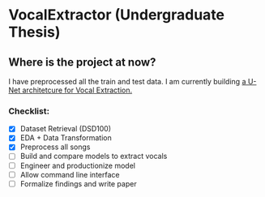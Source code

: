 # VocalExtractor (Undergraduate Thesis)

## Where is the project at now?
I have preprocessed all the train and test data. I am currently building [a U-Net architetcure for Vocal Extraction.](https://pdfs.semanticscholar.org/83ea/11b45cba0fc7ee5d60f608edae9c1443861d.pdf)

### Checklist:
- [x] Dataset Retrieval (DSD100)
- [x] EDA + Data Transformation
- [x] Preprocess all songs
- [ ] Build and compare models to extract vocals
- [ ] Engineer and productionize model
- [ ] Allow command line interface
- [ ] Formalize findings and write paper
